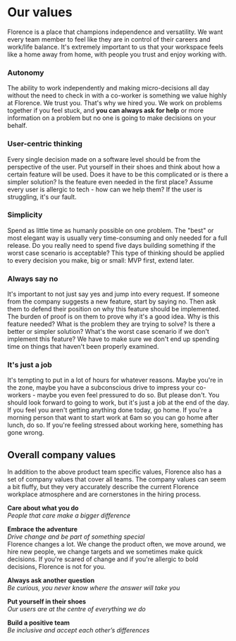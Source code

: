 # Our values
Florence is a place that champions independence and versatility. We want every team member to feel like they are in control of their careers and work/life balance. It's extremely important to us that your workspace feels like a home away from home, with people you trust and enjoy working with.

### Autonomy
The ability to work independently and making micro-decisions all day without the need to check in with a co-worker is something we value highly at Florence. We trust you. That's why we hired you. We work on problems together if you feel stuck, and **you can always ask for help** or more information on a problem but no one is going to make decisions on your behalf.

### User-centric thinking
Every single decision made on a software level should be from the perspective of the user. Put yourself in their shoes and think about how a certain feature will be used. Does it have to be this complicated or is there a simpler solution? Is the feature even needed in the first place? Assume every user is allergic to tech - how can we help them? If the user is struggling, it's our fault.

### Simplicity
Spend as little time as humanly possible on one problem. The "best" or most elegant way is usually very time-consuming and only needed for a full release. Do you really need to spend five days building something if the worst case scenario is acceptable? This type of thinking should be applied to every decision you make, big or small: MVP first, extend later.

### Always say no
It's important to not just say yes and jump into every request. If someone from the company suggests a new feature, start by saying no. Then ask them to defend their position on why this feature should be implemented. The burden of proof is on them to prove why it's a good idea. Why is this feature needed? What is the problem they are trying to solve? Is there a better or simpler solution? What's the worst case scenario if we don't implement this feature? We have to make sure we don't end up spending time on things that haven't been properly examined.

### It's just a job
It's tempting to put in a lot of hours for whatever reasons. Maybe you're in the zone, maybe you have a subconscious drive to impress your co-workers - maybe you even feel pressured to do so. But please don't. You should look forward to going to work, but it's just a job at the end of the day. If you feel you aren't getting anything done today, go home. If you're a morning person that want to start work at 6am so you can go home after lunch, do so. If you're feeling stressed about working here, something has gone wrong.

## Overall company values
In addition to the above product team specific values, Florence also has a set of company values that cover all teams. The company values can seem a bit fluffy, but they very accurately describe the current Florence workplace atmosphere and are cornerstones in the hiring process.

**Care about what you do**  
_People that care make a bigger difference_

**Embrace the adventure**  
_Drive change and be part of something special_  
Florence changes a lot. We change the product often, we move around, we hire new people, we change targets and we sometimes make quick decisions. If you're scared of change and if you're allergic to bold decisions, Florence is not for you.

**Always ask another question**  
_Be curious, you never know where the answer will take you_

**Put yourself in their shoes**  
_Our users are at the centre of everything we do_

**Build a positive team**  
_Be inclusive and accept each other’s differences_  

